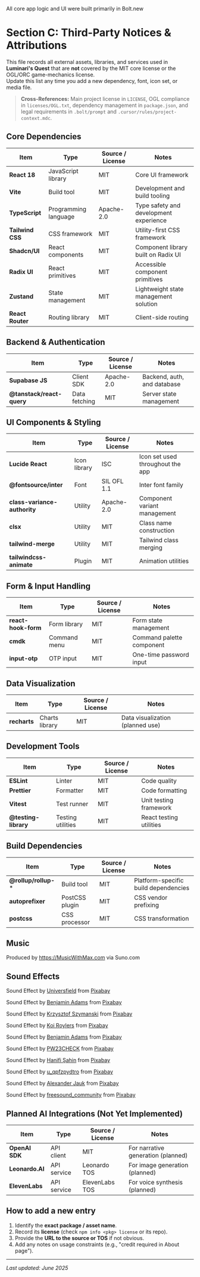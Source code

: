 All core app logic and UI were built primarily in Bolt.new

# Section C: Third-Party Notices & Attributions

This file records all external assets, libraries, and services used in **Luminari's Quest** that are **not** covered by the MIT core license or the OGL/ORC game-mechanics license.  
Update this list any time you add a new dependency, font, icon set, or media file.

> **Cross-References:** Main project license in `LICENSE`, OGL compliance in `licenses/OGL.txt`, dependency management in `package.json`, and legal requirements in `.bolt/prompt` and `.cursor/rules/project-context.mdc`.

## Core Dependencies

| Item | Type | Source / License | Notes |
|------|------|------------------|-------|
| **React 18** | JavaScript library | MIT | Core UI framework |
| **Vite** | Build tool | MIT | Development and build tooling |
| **TypeScript** | Programming language | Apache-2.0 | Type safety and development experience |
| **Tailwind CSS** | CSS framework | MIT | Utility-first CSS framework |
| **Shadcn/UI** | React components | MIT | Component library built on Radix UI |
| **Radix UI** | React primitives | MIT | Accessible component primitives |
| **Zustand** | State management | MIT | Lightweight state management solution |
| **React Router** | Routing library | MIT | Client-side routing |

## Backend & Authentication

| Item | Type | Source / License | Notes |
|------|------|------------------|-------|
| **Supabase JS** | Client SDK | Apache-2.0 | Backend, auth, and database |
| **@tanstack/react-query** | Data fetching | MIT | Server state management |

## UI Components & Styling

| Item | Type | Source / License | Notes |
|------|------|------------------|-------|
| **Lucide React** | Icon library | ISC | Icon set used throughout the app |
| **@fontsource/inter** | Font | SIL OFL 1.1 | Inter font family |
| **class-variance-authority** | Utility | Apache-2.0 | Component variant management |
| **clsx** | Utility | MIT | Class name construction |
| **tailwind-merge** | Utility | MIT | Tailwind class merging |
| **tailwindcss-animate** | Plugin | MIT | Animation utilities |

## Form & Input Handling

| Item | Type | Source / License | Notes |
|------|------|------------------|-------|
| **react-hook-form** | Form library | MIT | Form state management |
| **cmdk** | Command menu | MIT | Command palette component |
| **input-otp** | OTP input | MIT | One-time password input |

## Data Visualization

| Item | Type | Source / License | Notes |
|------|------|------------------|-------|
| **recharts** | Charts library | MIT | Data visualization (planned use) |

## Development Tools

| Item | Type | Source / License | Notes |
|------|------|------------------|-------|
| **ESLint** | Linter | MIT | Code quality |
| **Prettier** | Formatter | MIT | Code formatting |
| **Vitest** | Test runner | MIT | Unit testing framework |
| **@testing-library** | Testing utilities | MIT | React testing utilities |

## Build Dependencies

| Item | Type | Source / License | Notes |
|------|------|------------------|-------|
| **@rollup/rollup-*** | Build tool | MIT | Platform-specific build dependencies |
| **autoprefixer** | PostCSS plugin | MIT | CSS vendor prefixing |
| **postcss** | CSS processor | MIT | CSS transformation |

## Music
Produced by https://MusicWithMax.com
via Suno.com

## Sound Effects
Sound Effect by <a href="https://pixabay.com/users/universfield-28281460/?utm_source=link-attribution&utm_medium=referral&utm_campaign=music&utm_content=351043">Universfield</a> from <a href="https://pixabay.com/sound-effects//?utm_source=link-attribution&utm_medium=referral&utm_campaign=music&utm_content=351043">Pixabay</a>

Sound Effect by <a href="https://pixabay.com/users/benkirb-8692052/?utm_source=link-attribution&utm_medium=referral&utm_campaign=music&utm_content=268907">Benjamin Adams</a> from <a href="https://pixabay.com/sound-effects//?utm_source=link-attribution&utm_medium=referral&utm_campaign=music&utm_content=268907">Pixabay</a>

Sound Effect by <a href="https://pixabay.com/users/djartmusic-46653586/?utm_source=link-attribution&utm_medium=referral&utm_campaign=music&utm_content=317280">Krzysztof Szymanski</a> from <a href="https://pixabay.com/sound-effects//?utm_source=link-attribution&utm_medium=referral&utm_campaign=music&utm_content=317280">Pixabay</a>

Sound Effect by <a href="https://pixabay.com/users/koiroylers-44305058/?utm_source=link-attribution&utm_medium=referral&utm_campaign=music&utm_content=355937">Koi Roylers</a> from <a href="https://pixabay.com/sound-effects//?utm_source=link-attribution&utm_medium=referral&utm_campaign=music&utm_content=355937">Pixabay</a>

Sound Effect by <a href="https://pixabay.com/users/benkirb-8692052/?utm_source=link-attribution&utm_medium=referral&utm_campaign=music&utm_content=268902">Benjamin Adams</a> from <a href="https://pixabay.com//?utm_source=link-attribution&utm_medium=referral&utm_campaign=music&utm_content=268902">Pixabay</a>

Sound Effect by <a href="https://pixabay.com/users/pw23check-44527802/?utm_source=link-attribution&utm_medium=referral&utm_campaign=music&utm_content=218995">PW23CHECK</a> from <a href="https://pixabay.com//?utm_source=link-attribution&utm_medium=referral&utm_campaign=music&utm_content=218995">Pixabay</a>

Sound Effect by <a href="https://pixabay.com/users/audley_fergine-32337609/?utm_source=link-attribution&utm_medium=referral&utm_campaign=music&utm_content=206486">Hanifi Şahin</a> from <a href="https://pixabay.com/sound-effects//?utm_source=link-attribution&utm_medium=referral&utm_campaign=music&utm_content=206486">Pixabay</a>

Sound Effect by <a href="https://pixabay.com/users/u_qpfzpydtro-29496424/?utm_source=link-attribution&utm_medium=referral&utm_campaign=music&utm_content=142528">u_qpfzpydtro</a> from <a href="https://pixabay.com//?utm_source=link-attribution&utm_medium=referral&utm_campaign=music&utm_content=142528">Pixabay</a>

Sound Effect by <a href="https://pixabay.com/users/alex_jauk-16800354/?utm_source=link-attribution&utm_medium=referral&utm_campaign=music&utm_content=288763">Alexander Jauk</a> from <a href="https://pixabay.com//?utm_source=link-attribution&utm_medium=referral&utm_campaign=music&utm_content=288763">Pixabay</a>

Sound Effect by <a href="https://pixabay.com/users/freesound_community-46691455/?utm_source=link-attribution&utm_medium=referral&utm_campaign=music&utm_content=102706">freesound_community</a> from <a href="https://pixabay.com//?utm_source=link-attribution&utm_medium=referral&utm_campaign=music&utm_content=102706">Pixabay</a>


## Planned AI Integrations (Not Yet Implemented)

| Item | Type | Source / License | Notes |
|------|------|------------------|-------|
| **OpenAI SDK** | API client | MIT | For narrative generation (planned) |
| **Leonardo.AI** | API service | Leonardo TOS | For image generation (planned) |
| **ElevenLabs** | API service | ElevenLabs TOS | For voice synthesis (planned) |

## How to add a new entry

1. Identify the **exact package / asset name**.  
2. Record its **license** (check `npm info <pkg> license` or its repo).  
3. Provide the **URL to the source or TOS** if not obvious.  
4. Add any notes on usage constraints (e.g., "credit required in About page").

---

_Last updated: June 2025_
